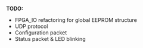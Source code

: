 <p><strong>TODO:</strong></p>
<ul>
<li>FPGA_IO refactoring for global EEPROM structure</li>
<li>UDP protocol</li>
<li>Configuration packet</li>
<li>Status packet &amp; LED blinking</li>
</ul>